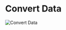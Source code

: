 # Convert Data
![Convert Data](https://github.com/greenishsea/convert_data/workflows/Convert%20Data/badge.svg)
